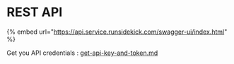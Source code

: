# REST API

{% embed url="https://api.service.runsidekick.com/swagger-ui/index.html" %}



Get you API credentials : [get-api-key-and-token.md](../installation/get-api-key-and-token.md "mention")
